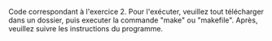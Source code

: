 Code correspondant à l'exercice 2.
Pour l'exécuter, veuillez tout télécharger dans un dossier, puis executer la commande "make" ou "makefile".
Après, veuillez suivre les instructions du programme.
